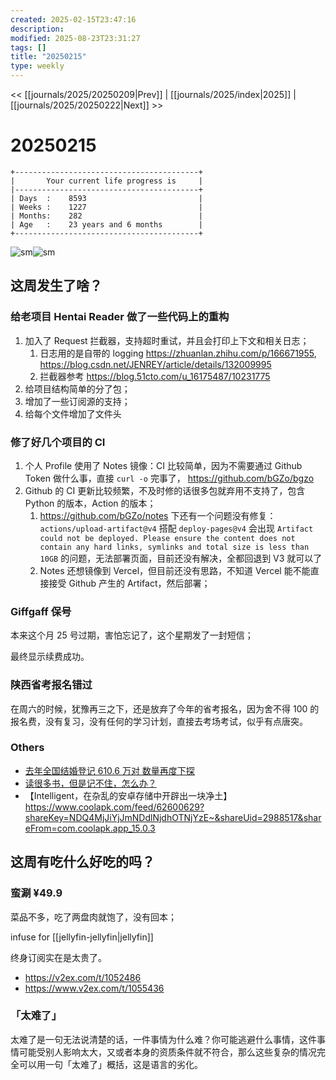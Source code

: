 ```yaml
---
created: 2025-02-15T23:47:16
description: 
modified: 2025-08-23T23:31:27
tags: []
title: "20250215"
type: weekly
---
```


<< [[journals/2025/20250209|Prev]] | [[journals/2025/index|2025]] | [[journals/2025/20250222|Next]] >>

# 20250215

```shell
+-----------------------------------------+
|       Your current life progress is     |
|-----------------------------------------+
| Days  :    8593                         |
| Weeks :    1227                         |
| Months:    282                          |
| Age   :    23 years and 6 months        |
+-----------------------------------------+
```

![sm](https://img.owspace.com/Public/uploads/Download/2025/0215.jpg)![sm](https://img.owspace.com/Public/uploads/Download/2025/0211.jpg)

## 这周发生了啥？

### 给老项目 Hentai Reader 做了一些代码上的重构

1. 加入了 Request 拦截器，支持超时重试，并且会打印上下文和相关日志；
    1. 日志用的是自带的 logging https://zhuanlan.zhihu.com/p/166671955, https://blog.csdn.net/JENREY/article/details/132009995
    2. 拦截器参考 https://blog.51cto.com/u_16175487/10231775
2. 给项目结构简单的分了包；
3. 增加了一些订阅源的支持；
4. 给每个文件增加了文件头

### 修了好几个项目的 CI

1. 个人 Profile 使用了 Notes 镜像：CI 比较简单，因为不需要通过 Github Token 做什么事，直接 `curl -o` 完事了， https://github.com/bGZo/bgzo
2. Github 的 CI 更新比较频繁，不及时修的话很多包就弃用不支持了，包含 Python 的版本，Action 的版本；
    1. https://github.com/bGZo/notes 下还有一个问题没有修复： `actions/upload-artifact@v4` 搭配 `deploy-pages@v4` 会出现 `Artifact could not be deployed. Please ensure the content does not contain any hard links, symlinks and total size is less than 10GB` 的问题，无法部署页面，目前还没有解决，全都回退到 V3 就可以了
    2. Notes 还想镜像到 Vercel，但目前还没有思路，不知道 Vercel 能不能直接接受 Github 产生的 Artifact，然后部署；

### Giffgaff 保号

本来这个月 25 号过期，害怕忘记了，这个星期发了一封短信；

最终显示续费成功。

### 陕西省考报名错过

在周六的时候，犹豫再三之下，还是放弃了今年的省考报名，因为舍不得 100 的报名费，没有复习，没有任何的学习计划，直接去考场考试，似乎有点唐突。

### Others

- [去年全国结婚登记 610.6 万对 数量再度下探](https://readhub.cn/topic/8gqD0ak23YO)
- [读很多书，但是记不住，怎么办？](https://tool.lu/article/6TL/url)
- 【Intelligent，在杂乱的安卓存储中开辟出一块净土】https://www.coolapk.com/feed/62600629?shareKey=NDQ4MjJiYjJmNDdlNjdhOTNjYzE~&shareUid=2988517&shareFrom=com.coolapk.app_15.0.3

## 这周有吃什么好吃的吗？

### 蛮涮 ¥49.9

菜品不多，吃了两盘肉就饱了，没有回本；

infuse for [[jellyfin-jellyfin|jellyfin]]

终身订阅实在是太贵了。

- https://v2ex.com/t/1052486
- https://www.v2ex.com/t/1055436

### 「太难了」

太难了是一句无法说清楚的话，一件事情为什么难？你可能逃避什么事情，这件事情可能受别人影响太大，又或者本身的资质条件就不符合，那么这些复杂的情况完全可以用一句「太难了」概括，这是语言的劣化。
